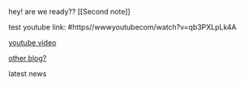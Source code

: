 hey! are we ready?? [[Second note]]

test youtube link: #https//wwwyoutubecom/watch?v=qb3PXLpLk4A

[youtube video](https://www.youtube.com/watch?v=qb3PXLpLk4A)

[other blog?](https://garyhollingsbee.com/blog/blog-posts/) 

latest news




